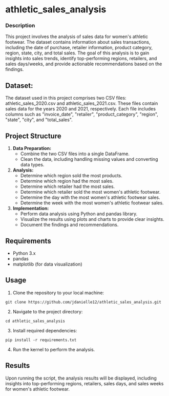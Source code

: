 # athletic_sales_analysis

### Description

This project involves the analysis of sales data for women's athletic footwear. The dataset contains information about sales transactions, including the date of purchase, retailer information, product category, region, state, city, and total sales. The goal of this analysis is to gain insights into sales trends, identify top-performing regions, retailers, and sales days/weeks, and provide actionable recommendations based on the findings.

## Dataset:

The dataset used in this project comprises two CSV files: athletic_sales_2020.csv and athletic_sales_2021.csv. These files contain sales data for the years 2020 and 2021, respectively. Each file includes columns such as "invoice_date", "retailer", "product_category", "region", "state", "city", and "total_sales".

## Project Structure

1. **Data Preparation:**
   * Combine the two CSV files into a single DataFrame.
   * Clean the data, including handling missing values and converting data types.
2. **Analysis:**
   * Determine which region sold the most products.
   *  Determine which region had the most sales.
   *  Determine which retailer had the most sales.
   *  Determine which retailer sold the most women's athletic footwear.
   *  Determine the day with the most women's athletic footwear sales.
   *  Determine the week with the most women's athletic footwear sales.
3. **Implementation:**
   * Perform data analysis using Python and pandas library.
   * Visualize the results using plots and charts to provide clear insights.
   * Document the findings and recommendations.

## Requirements

* Python 3.x
* pandas
* matplotlib (for data visualization)

## Usage

1. Clone the repository to your local machine:

`git clone https://github.com/jdanielle12/athletic_sales_analysis.git`

2. Navigate to the project directory:

`cd athletic_sales_analysis`

3. Install required dependencies:

`pip install -r requirements.txt`

4. Run the kernel to perform the analysis.

## Results

Upon running the script, the analysis results will be displayed, including insights into top-performing regions, retailers, sales days, and sales weeks for women's athletic footwear.